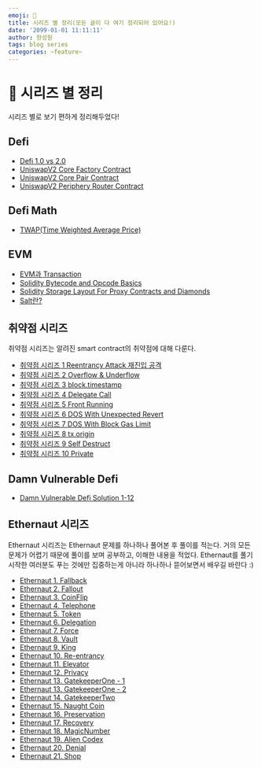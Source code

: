 ```yaml
---
emoji: 🧢
title: 시리즈 별 정리(모든 글이 다 여기 정리되어 있어요!) 
date: '2099-01-01 11:11:11'
author: 한성원
tags: blog series 
categories: ~feature~
---
```



# 👋 시리즈 별 정리
시리즈 별로 보기 편하게 정리해두었다!

## Defi
- [Defi 1.0 vs 2.0](https://holyhansss.github.io/defi/Defi_1.0vs2.0/)
- [UniswapV2 Core Factory Contract](https://holyhansss.github.io/defi/UniswapV2/uniswapV2CoreFactory/)
- [UniswapV2 Core Pair Contract](https://holyhansss.github.io/defi/UniswapV2/uniswapV2CorePair/)
- [UniswapV2 Periphery Router Contract](https://holyhansss.github.io/defi/UniswapV2/uniswapV2PeripheryRouter/)

## Defi Math
- [TWAP(Time Weighted Average Price)](https://holyhansss.github.io/defi/Defi_Math/Defi_Math_TWAP/)

## EVM
- [EVM과 Transaction](https://holyhansss.github.io/EVM/evm/)
- [Solidity Bytecode and Opcode Basics](https://holyhansss.github.io/EVM/SolidityBytecodeandOpcodeBasics/)
- [Solidity Storage Layout For Proxy Contracts and Diamonds](https://holyhansss.github.io/EVM/StorageLayoutForProxy/)
- [Salt란?](https://holyhansss.github.io/S.C/salt란/)

## 취약점 시리즈
취약점 시리즈는 알려진 smart contract의 취약점에 대해 다룬다.

- [취약점 시리즈 1 Reentrancy Attack 재진입 공격](https://holyhansss.github.io/vulnerability/reentrancy_attack/reentrancy_attack/)
- [취약점 시리즈 2 Overflow & Underflow](https://holyhansss.github.io/vulnerability/over_under_flow/over_under_flow/)
- [취약점 시리즈 3 block.timestamp](https://holyhansss.github.io/vulnerability/block_timestamp/block_timestamp/)
- [취약점 시리즈 4 Delegate Call](https://holyhansss.github.io/vulnerability/delegate_call/delegate_call/)
- [취약점 시리즈 5 Front Running](https://holyhansss.github.io/vulnerability/front_running/front_running/)
- [취약점 시리즈 6 DOS With Unexpected Revert](https://holyhansss.github.io/vulnerability/dos_with_unexpected_revert/dos_unexpected_revert/)
- [취약점 시리즈 7 DOS With Block Gas Limit](https://holyhansss.github.io/vulnerability/dos_with_block_gas_limit/dos_block_gas_limit/)
- [취약점 시리즈 8 tx.origin](https://holyhansss.github.io/vulnerability/tx.origin/tx_origin/)
- [취약점 시리즈 9 Self Destruct](https://holyhansss.github.io/vulnerability/selfdestruct/selfdestruct/)
- [취약점 시리즈 10 Private](https://holyhansss.github.io/vulnerability/private_variable/private_variable/)

## Damn Vulnerable Defi
- [Damn Vulnerable Defi Solution 1-12](https://holyhansss.github.io/CTFs/DamnVulnerableDefi/DamnVulnerableDefi_WriteUp/)

## Ethernaut 시리즈
Ethernaut 시리즈는 Ethernaut 문제를 하나하나 풀어본 후 풀이를 적는다. 거의 모든 문제가 어렵기 때문에 풀이를 보며 공부하고, 이해한 내용을 적었다. Ethernaut를 풀기 시작한 여러분도 푸는 것에만 집중하는게 아니라 하나하나 뜯어보면서 배우길 바란다 :) 

- [Ethernaut 1. Fallback](https://holyhansss.github.io/ethernaut/1_fallback_ethernaut/1_fallback_ethernaut/) 
- [Ethernaut 2. Fallout](https://holyhansss.github.io/ethernaut/2_fallout_ethernaut/2_fallout_ethernaut/)
- [Ethernaut 3. CoinFlip](https://holyhansss.github.io/ethernaut/3_coinFilp_ethernaut/3_coinFlip_ethernaut/)
- [Ethernaut 4. Telephone](https://holyhansss.github.io/ethernaut/4_telephone_ethernaut/4_telephone_ethernaut/)
- [Ethernaut 5. Token](https://holyhansss.github.io/ethernaut/5_token_ethernaut/5_token_ethernaut/)
- [Ethernaut 6. Delegation](https://holyhansss.github.io/ethernaut/6_delegation_ethernaut/6_delegation_ethernaut/)
- [Ethernaut 7. Force](https://holyhansss.github.io/ethernaut/7_force_ethernaut/7_force_ethernaut/)
- [Ethernaut 8. Vault](https://holyhansss.github.io/ethernaut/8_vault_ethernaut/8_vault_ethernaut/)
- [Ethernaut 9. King](https://holyhansss.github.io/ethernaut/9_king_ethernaut/9_king_ethernaut/)
- [Ethernaut 10. Re-entrancy](https://holyhansss.github.io/ethernaut/10_Re-entrancy_ethernaut/10_Re-entrancy_ethernaut/)
- [Ethernaut 11. Elevator](https://holyhansss.github.io/ethernaut/11_elevator_ethernaut/11_elevator_ethernaut/)
- [Ethernaut 12. Privacy](https://holyhansss.github.io/ethernaut/12_privacy_ethernaut/12_privacy_ethernaut/)
- [Ethernaut 13. GatekeeperOne - 1](https://holyhansss.github.io/ethernaut/13_gatekeeperOne_ethernaut/13_gatekepperOne_1_ethernaut/)
- [Ethernaut 13. GatekeeperOne - 2](https://holyhansss.github.io/ethernaut/13_gatekeeperOne_ethernaut/13_gatekepperOne_2_ethernaut/)
- [Ethernaut 14. GatekeeperTwo](https://holyhansss.github.io/ethernaut/14_gatekeeperTwo_ethernaut/14_gatekeeperTwo_ethernaut/)
- [Ethernaut 15. Naught Coin](https://holyhansss.github.io/ethernaut/15_naughtCoin_ethernaut/15_naughtCoin_ethernaut/)
- [Ethernaut 16. Preservation](https://holyhansss.github.io/ethernaut/16_preservation_ethernaut/16_preservation_ethernaut/)
- [Ethernaut 17. Recovery](https://holyhansss.github.io/ethernaut/17_recovery_ethernaut/17_recovery_ethernaut/)
- [Ethernaut 18. MagicNumber](https://holyhansss.github.io/ethernaut/18_magicNumber_ethernaut/18_magicNumber_ethernaut/)
- [Ethernaut 19. Alien Codex](https://holyhansss.github.io/ethernaut/19_alienCodex_ethernaut/19_alienCodex_ethernaut/)
- [Ethernaut 20. Denial](https://holyhansss.github.io/ethernaut/20_denial_ethernaut/20_denial_ethernaut/)
- [Ethernaut 21. Shop](https://holyhansss.github.io/ethernaut/21_shop_ethernaut/21_shop_ethernaut/)

```toc

```